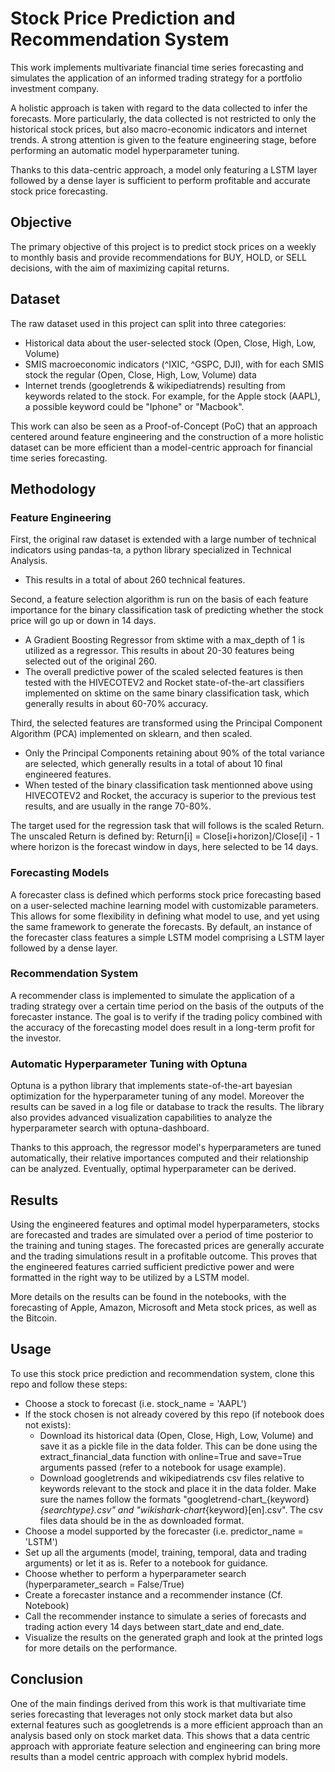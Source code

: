 # Stock Price Prediction and Recommendation System

This work implements multivariate financial time series forecasting and simulates the application of an informed trading strategy for a portfolio investment company.  

A holistic approach is taken with regard to the data collected to infer the forecasts. 
More particularly, the data collected is not restricted to only the historical stock prices, but also macro-economic indicators and internet trends. 
A strong attention is given to the feature engineering stage, before performing an automatic model hyperparameter tuning.  

Thanks to this data-centric approach, a model only featuring a LSTM layer followed by a dense layer is sufficient to perform profitable and accurate stock price forecasting.

## Objective

The primary objective of this project is to predict stock prices on a weekly to monthly basis and provide recommendations for BUY, HOLD, or SELL decisions, with the aim of maximizing capital returns.

## Dataset

The raw dataset used in this project can split into three categories:
  - Historical data about the user-selected stock (Open, Close, High, Low, Volume)
  - SMIS macroeconomic indicators (^IXIC, ^GSPC, DJI), with for each SMIS stock the regular (Open, Close, High, Low, Volume) data
  - Internet trends (googletrends & wikipediatrends) resulting from keywords related to the stock. For example, for the Apple stock (AAPL), a possible keyword could be "Iphone" or "Macbook".

This work can also be seen as a Proof-of-Concept (PoC) that an approach centered around feature engineering and the construction of a more holistic dataset can be more efficient than a model-centric approach for financial time series forecasting.

## Methodology

### Feature Engineering
First, the original raw dataset is extended with a large number of technical indicators using pandas-ta, a python library specialized in Technical Analysis.
  - This results in a total of about 260 technical features.  

Second, a feature selection algorithm is run on the basis of each feature importance for the binary classification task of predicting whether the stock price will go up or down in 14 days.  
  - A Gradient Boosting Regressor from sktime with a max_depth of 1 is utilized as a regressor. This results in about 20-30 features being selected out of the original 260.  
  - The overall predictive power of the scaled selected features is then tested with the HIVECOTEV2 and Rocket state-of-the-art classifiers implemented on sktime on the same binary classification task, which generally results in about 60-70% accuracy.  

Third, the selected features are transformed using the Principal Component Algorithm (PCA) implemented on sklearn, and then scaled. 
  - Only the Principal Components retaining about 90% of the total variance are selected, which generally results in a total of about 10 final engineered features.  
  - When tested of the binary classification task mentionned above using HIVECOTEV2 and Rocket, the accuracy is superior to the previous test results, and are usually in the range 70-80%.

The target used for the regression task that will follows is the scaled Return.  
The unscaled Return is defined by: Return[i] = Close[i+horizon]/Close[i] - 1 where horizon is the forecast window in days, here selected to be 14 days.

### Forecasting Models

A forecaster class is defined which performs stock price forecasting based on a user-selected machine learning model with customizable parameters.
This allows for some flexibility in defining what model to use, and yet using the same framework to generate the forecasts. 
By default, an instance of the forecaster class features a simple LSTM model comprising a LSTM layer followed by a dense layer.

### Recommendation System

A recommender class is implemented to simulate the application of a trading strategy over a certain time period on the basis of the outputs of the forecaster instance.
The goal is to verify if the trading policy combined with the accuracy of the forecasting model does result in a long-term profit for the investor.

### Automatic Hyperparameter Tuning with Optuna

Optuna is a python library that implements state-of-the-art bayesian optimization for the hyperparameter tuning of any model.
Moreover the results can be saved in a log file or database to track the results. The library also provides advanced visualization capabilities to analyze the hyperparameter search with optuna-dashboard.  

Thanks to this approach, the regressor model's hyperparameters are tuned automatically, their relative importances computed and their relationship can be analyzed.
Eventually, optimal hyperparameter can be derived.

## Results

Using the engineered features and optimal model hyperparameters, stocks are forecasted and trades are simulated over a period of time posterior to the training and tuning stages.
The forecasted prices are generally accurate and the trading simulations result in a profitable outcome. This proves that the engineered features carried sufficient predictive power and were formatted in the right way to be utilized by a LSTM model.  

More details on the results can be found in the notebooks, with the forecasting of Apple, Amazon, Microsoft and Meta stock prices, as well as the Bitcoin.

## Usage

To use this stock price prediction and recommendation system, clone this repo and follow these steps:

  - Choose a stock to forecast (i.e. stock_name = 'AAPL')
  - If the stock chosen is not already covered by this repo (if notebook does not exists):
      - Download its historical data (Open, Close, High, Low, Volume) and save it as a pickle file in the data folder. This can be done using the extract_financial_data function with online=True and save=True arguments passed (refer to a notebook for usage example).
      - Download googletrends and wikipediatrends csv files relative to keywords relevant to the stock and place it in the data folder. Make sure the names follow the formats "googletrend-chart_{keyword}_{searchtype}.csv" and "wikishark-chart_{keyword}[en].csv". The csv files data should be in the as downloaded format.
  - Choose a model supported by the forecaster (i.e. predictor_name = 'LSTM')
  - Set up all the arguments (model, training, temporal, data and trading arguments) or let it as is. Refer to a notebook for guidance.
  - Choose whether to perform a hyperparameter search (hyperparameter_search = False/True)
  - Create a forecaster instance and a recommender instance (Cf. Notebook)
  - Call the recommender instance to simulate a series of forecasts and trading action every 14 days between start_date and end_date.
  - Visualize the results on the generated graph and look at the printed logs for more details on the performance.

## Conclusion

One of the main findings derived from this work is that multivariate time series forecasting that leverages not only stock market data but also external features such as googletrends is a more efficient approach than an analysis based only on stock market data. This shows that a data centric approach with approriate feature selection and engineering can bring more results than a model centric approach with complex hybrid models.
